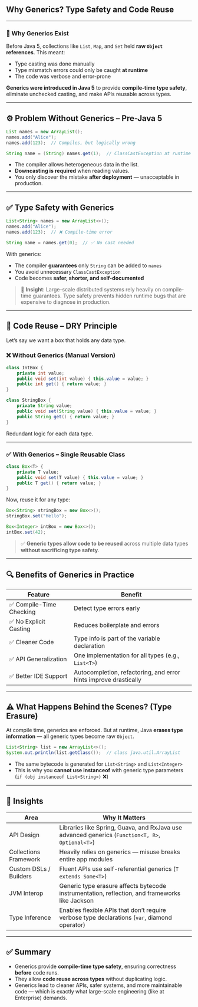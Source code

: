 

##  Why Generics? Type Safety and Code Reuse

---

### 🔰 Why Generics Exist

Before Java 5, collections like `List`, `Map`, and `Set` held **raw `Object` references**. This meant:

* Type casting was done manually
* Type mismatch errors could only be caught **at runtime**
* The code was verbose and error-prone

**Generics were introduced in Java 5** to provide **compile-time type safety**, eliminate unchecked casting, and make APIs reusable across types.

---

## ⚙️ Problem Without Generics – Pre-Java 5

```java
List names = new ArrayList();
names.add("Alice");
names.add(123);  // Compiles, but logically wrong

String name = (String) names.get(1);  // ClassCastException at runtime
```

* The compiler allows heterogeneous data in the list.
* **Downcasting is required** when reading values.
* You only discover the mistake **after deployment** — unacceptable in production.

---

## ✅ Type Safety with Generics

```java
List<String> names = new ArrayList<>();
names.add("Alice");
names.add(123);  // ❌ Compile-time error

String name = names.get(0);  // ✅ No cast needed
```

With generics:

* The compiler **guarantees** only `String` can be added to `names`
* You avoid unnecessary `ClassCastException`
* Code becomes **safer, shorter, and self-documented**

> 🧠 **Insight**: Large-scale distributed systems rely heavily on compile-time guarantees. Type safety prevents hidden runtime bugs that are expensive to diagnose in production.

---

## 🔁 Code Reuse – DRY Principle

Let’s say we want a box that holds any data type.

### ❌ Without Generics (Manual Version)

```java
class IntBox {
    private int value;
    public void set(int value) { this.value = value; }
    public int get() { return value; }
}

class StringBox {
    private String value;
    public void set(String value) { this.value = value; }
    public String get() { return value; }
}
```

Redundant logic for each data type.

---

### ✅ With Generics – Single Reusable Class

```java
class Box<T> {
    private T value;
    public void set(T value) { this.value = value; }
    public T get() { return value; }
}
```

Now, reuse it for any type:

```java
Box<String> stringBox = new Box<>();
stringBox.set("Hello");

Box<Integer> intBox = new Box<>();
intBox.set(42);
```

> ✅ **Generic types allow code to be reused** across multiple data types **without sacrificing type safety**.

---

## 🔍 Benefits of Generics in Practice

| Feature                 | Benefit                                                          |
| ----------------------- | ---------------------------------------------------------------- |
| ✅ Compile-Time Checking | Detect type errors early                                         |
| ✅ No Explicit Casting   | Reduces boilerplate and errors                                   |
| ✅ Cleaner Code          | Type info is part of the variable declaration                    |
| ✅ API Generalization    | One implementation for all types (e.g., `List<T>`)               |
| ✅ Better IDE Support    | Autocompletion, refactoring, and error hints improve drastically |

---

## ⚠️ What Happens Behind the Scenes? (Type Erasure)

At compile time, generics are enforced. But at runtime, Java **erases type information** — all generic types become raw `Object`.

```java
List<String> list = new ArrayList<>();
System.out.println(list.getClass());  // class java.util.ArrayList
```

* The same bytecode is generated for `List<String>` and `List<Integer>`
* This is why you **cannot use instanceof** with generic type parameters (`if (obj instanceof List<String>)` ❌)

---

## 🧠  Insights

| Area                   | Why It Matters                                                                                   |
| ---------------------- | ------------------------------------------------------------------------------------------------ |
| API Design             | Libraries like Spring, Guava, and RxJava use advanced generics (`Function<T, R>`, `Optional<T>`) |
| Collections Framework  | Heavily relies on generics — misuse breaks entire app modules                                    |
| Custom DSLs / Builders | Fluent APIs use self-referential generics (`T extends Some<T>`)                                  |
| JVM Interop            | Generic type erasure affects bytecode instrumentation, reflection, and frameworks like Jackson   |
| Type Inference         | Enables flexible APIs that don’t require verbose type declarations (`var`, diamond operator)     |

---

## ✅ Summary

* Generics provide **compile-time type safety**, ensuring correctness **before** code runs.
* They allow **code reuse across types** without duplicating logic.
* Generics lead to cleaner APIs, safer systems, and more maintainable code — which is exactly what large-scale engineering (like at Enterprise) demands.


